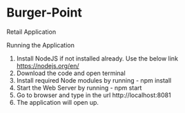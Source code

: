# Burger-Point
Retail Application

Running the Application
1. Install NodeJS if not installed already. Use the below link
     	https://nodejs.org/en/
2. Download the code and open terminal
3. Install required Node modules by running - 
      npm install
4. Start the Web Server by running - 
      npm start
5. Go to browser and type in the url
      http://localhost:8081
6. The application will open up.
